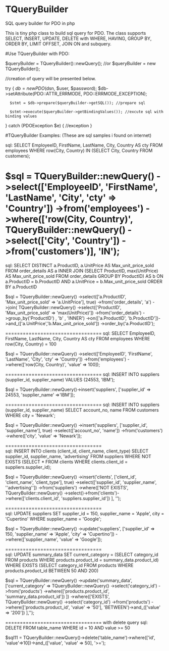 # TQueryBuilder
SQL query builder for PDO in php

This is tiny php class to build sql query for PDO. The class supports SELECT, INSERT, UPDATE, DELETE with WHERE, HAVING, GROUP BY, ORDER BY, LIMIT OFFSET, JOIN ON and subquery.

#Use TQueryBuilder with PDO:

$queryBuilder = TQueryBuilder()::newQuery();
//or $queryBuilder = new TQueryBuilder();

//creation of query will be presented below.

try {
      $db = new PDO($dsn, $user, $password);
      $db->setAttribute(PDO::ATTR_ERRMODE, PDO::ERRMODE_EXCEPTION);
      
      $stmt = $db->prepare($queryBuilder->getSQL()); //prepare sql
      
      $stmt->execute($queryBuilder->getBindingValues()); //excute sql with binding values
      
} catch (PDOException $e) {
      //exception
}

#TQueryBuilder Examples:
(These are sql samples i found on internet)

sql: SELECT EmployeeID, FirstName, LastName, City, Country AS cty FROM employees WHERE row(City, Country) IN (SELECT City, Country FROM customers);

$sql = TQueryBuilder::newQuery()
    ->select(['EmployeeID', 'FirstName', 'LastName', 'City', 'cty' => 'Country'])
    ->from('employees')
    ->where(['row(City, Country)',
        TQueryBuilder::newQuery()
            ->select(['City', 'Country'])
            ->from('customers')], 'IN');
=================================        
sql: SELECT DISTINCT a.ProductID, a.UnitPrice AS Max_unit_price_sold FROM order_details AS a INNER JOIN (SELECT ProductID, max(UnitPrice) AS Max_unit_price_sold FROM order_details GROUP BY ProductID) AS b ON a.ProductID = b.ProductID AND a.UnitPrice = b.Max_unit_price_sold ORDER BY a.ProductID

$sql = TQueryBuilder::newQuery()
    ->select(['a.ProductID', 'Max_unit_price_sold' => 'a.UnitPrice'], true)
    ->from('order_details', 'a')
    ->join(
        TQueryBuilder::newQuery()
            ->select(['ProductID', 'Max_unit_price_sold' => 'max(UnitPrice)'])
            ->from('order_details')
            ->group_by('ProductID')
        , 'b'
        , 'INNER')
    ->on(['a.ProductID', 'b.ProductID'])->and_(['a.UnitPrice','b.Max_unit_price_sold'])
    ->order_by('a.ProductID');

=================================
sql: SELECT EmployeeID, FirstName, LastName, City, Country AS cty FROM employees WHERE row(City, Country) = 100

$sql = TQueryBuilder::newQuery()
    ->select(['EmployeeID', 'FirstName', 'LastName', 'City', 'cty' => 'Country'])
    ->from('employees')
    ->where(['row(City, Country)', 'value' => 100]);
    
=================================
sql: INSERT INTO suppliers (supplier_id, supplier_name) VALUES (24553, 'IBM');

$sql = TQueryBuilder::newQuery()->insert('suppliers', ['supplier_id' => 24553, 'supplier_name' =>'IBM']);

=================================
sql: INSERT INTO suppliers (supplier_id, supplier_name) SELECT account_no, name FROM customers WHERE city = 'Newark';

$sql = TQueryBuilder::newQuery()
    ->insert('suppliers', ['supplier_id', 'supplier_name'], true)
        ->select(['account_no', 'name'])
        ->from('customers')
        ->where(['city', 'value' => 'Newark']);

=================================        
sql: INSERT INTO clients (client_id, client_name, client_type) SELECT supplier_id, supplier_name, 'advertising' FROM suppliers WHERE NOT EXISTS (SELECT * FROM clients WHERE clients.client_id = suppliers.supplier_id);

$sql = TQueryBuilder::newQuery()
    ->insert('clients', ['client_id', 'client_name', 'client_type'], true)
    ->select(['supplier_id', 'supplier_name', '\'advertising\''])
    ->from('suppliers')
    ->where(['NOT EXISTS',
        TQueryBuilder::newQuery()
            ->select()->from('clients')->where(['clients.client_id', 'suppliers.supplier_id'])
    ], '');

=================================  
sql: UPDATE suppliers SET supplier_id = 150, supplier_name = 'Apple', city = 'Cupertino' WHERE supplier_name = 'Google';

$sql = TQueryBuilder::newQuery()
    ->update('suppliers', ['supplier_id' => 150, 'supplier_name' => 'Apple', 'city' => 'Cupertino'])
    ->where(['supplier_name', 'value' => 'Google']);
    
=================================    
sql: UPDATE summary_data SET current_category = (SELECT category_id FROM products WHERE products.product_id = summary_data.product_id) WHERE EXISTS (SELECT category_id FROM products WHERE products.product_id BETWEEN 50 AND 200)

$sql = TQueryBuilder::newQuery()
    ->update('summary_data',['current_category' =>
        TQueryBuilder::newQuery()
            ->select('category_id')
            ->from('products')
            ->where(['products.product_id', 'summary_data.product_id'])
    ])
    ->where(['EXISTS',
        TQueryBuilder::newQuery()
            ->select('category_id')
            ->from('products')
            ->where(['products.product_id', 'value' => '50'], 'BETWEEN')->and_(['value' => '200'])
            ],'');

=================================
with delete query
sql: DELETE FROM table_name WHERE id = 10 AND value >= 50

$sql11 = TQueryBuilder::newQuery()->delete('table_name')->where(['id', 'value'=>10])->and_(['value', 'value' => 50], '>=');
